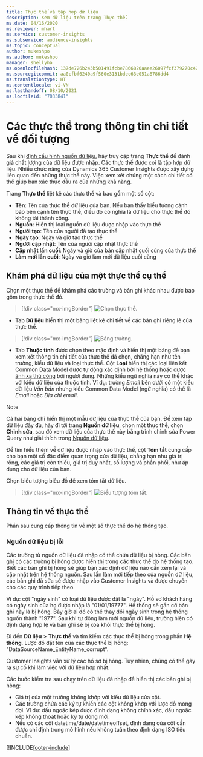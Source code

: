```yaml
---
title: Thực thể và tập hợp dữ liệu
description: Xem dữ liệu trên trang Thực thể.
ms.date: 04/16/2020
ms.reviewer: mhart
ms.service: customer-insights
ms.subservice: audience-insights
ms.topic: conceptual
author: mukeshpo
ms.author: mukeshpo
manager: shellyha
ms.openlocfilehash: 137de726b243b501491fcbe7866820aaee26097fcf379270c423c277374ae9a4
ms.sourcegitcommit: aa0cfbf6240a9f560e3131bdec63e051a8786dd4
ms.translationtype: HT
ms.contentlocale: vi-VN
ms.lasthandoff: 08/10/2021
ms.locfileid: "7033841"
---
```

# <a name="entities-in-audience-insights"></a>Các thực thể trong thông tin chi tiết về đối tượng

Sau khi [định cấu hình nguồn dữ liệu](data-sources.md), hãy truy cập trang **Thực thể** để đánh giá chất lượng của dữ liệu được nhập. Các thực thể được coi là tập hợp dữ liệu. Nhiều chức năng của Dynamics 365 Customer Insights được xây dựng liên quan đến những thực thể này. Việc xem xét chúng một cách chi tiết có thể giúp bạn xác thực đầu ra của những khả năng.

Trang **Thực thể** liệt kê các thực thể và bao gồm một số cột:

- **Tên**: Tên của thực thể dữ liệu của bạn. Nếu bạn thấy biểu tượng cảnh báo bên cạnh tên thực thể, điều đó có nghĩa là dữ liệu cho thực thể đó không tải thành công.
- **Nguồn**: Hiển thị loại nguồn dữ liệu được nhập vào thực thể
- **Người tạo**: Tên của người đã tạo thực thể
- **Ngày tạo**: Ngày và giờ tạo thực thể
- **Người cập nhật**: Tên của người cập nhật thực thể
- **Cập nhật lần cuối**: Ngày và giờ của bản cập nhật cuối cùng của thực thể
- **Làm mới lần cuối**: Ngày và giờ làm mới dữ liệu cuối cùng

## <a name="explore-a-specific-entitys-data"></a>Khám phá dữ liệu của một thực thể cụ thể

Chọn một thực thể để khám phá các trường và bản ghi khác nhau được bao gồm trong thực thể đó.

> [!div class="mx-imgBorder"]
> ![Chọn thực thể.](media/data-manager-entities-data.png "Chọn thực thể")

- Tab **Dữ liệu** hiển thị một bảng liệt kê chi tiết về các bản ghi riêng lẻ của thực thể.

> [!div class="mx-imgBorder"]
> ![Bảng trường.](media/data-manager-entities-fields.PNG "Bảng trường")

- Tab **Thuộc tính** được chọn theo mặc định và hiển thị một bảng để bạn xem xét thông tin chi tiết của thực thể đã chọn, chẳng hạn như tên trường, kiểu dữ liệu và loại thực thể. Cột **Loại** hiển thị các loại liên kết Common Data Model được tự động xác định bởi hệ thống hoặc [được ánh xạ thủ công](map-entities.md) bởi người dùng. Những kiểu ngữ nghĩa này có thể khác với kiểu dữ liệu của thuộc tính. Ví dụ: trường *Email* bên dưới có một kiểu dữ liệu *Văn bản* nhưng kiểu Common Data Model (ngữ nghĩa) có thể là *Email* hoặc *Địa chỉ email*.

> [!NOTE]
> Cả hai bảng chỉ hiển thị một mẫu dữ liệu của thực thể của bạn. Để xem tập dữ liệu đầy đủ, hãy đi tới trang **Nguồn dữ liệu**, chọn một thực thể, chọn **Chỉnh sửa**, sau đó xem dữ liệu của thực thể này bằng trình chỉnh sửa Power Query như giải thích trong [Nguồn dữ liệu](data-sources.md).

Để tìm hiểu thêm về dữ liệu được nhập vào thực thể, cột **Tóm tắt** cung cấp cho bạn một số đặc điểm quan trọng của dữ liệu, chẳng hạn như giá trị rỗng, các giá trị còn thiếu, giá trị duy nhất, số lượng và phân phối, như áp dụng cho dữ liệu của bạn.

Chọn biểu tượng biểu đồ để xem tóm tắt dữ liệu.

> [!div class="mx-imgBorder"]
> ![Biểu tượng tóm tắt.](media/data-manager-entities-summary.png "Bảng tóm tắt dữ liệu")

## <a name="entity-specific-information"></a>Thông tin về thực thể

Phần sau cung cấp thông tin về một số thực thể do hệ thống tạo.

### <a name="corrupted-data-sources"></a>Nguồn dữ liệu bị lỗi

Các trường từ nguồn dữ liệu đã nhập có thể chứa dữ liệu bị hỏng. Các bản ghi có các trường bị hỏng được hiển thị trong các thực thể do hệ thống tạo. Biết các bản ghi bị hỏng sẽ giúp bạn xác định dữ liệu nào cần xem lại và cập nhật trên hệ thống nguồn. Sau lần làm mới tiếp theo của nguồn dữ liệu, các bản ghi đã sửa sẽ được nhập vào Customer Insights và được chuyển cho các quy trình tiếp theo. 

Ví dụ: cột "ngày sinh" có loại dữ liệu được đặt là "ngày". Hồ sơ khách hàng có ngày sinh của họ được nhập là "01/01/19777". Hệ thống sẽ gắn cờ bản ghi này là bị hỏng. Bây giờ ai đó có thể thay đổi ngày sinh trong hệ thống nguồn thành "1977". Sau khi tự động làm mới nguồn dữ liệu, trường hiện có định dạng hợp lệ và bản ghi sẽ bị xóa khỏi thực thể bị hỏng. 

Đi đến **Dữ liệu** > **Thực thể** và tìm kiếm các thực thể bị hỏng trong phần **Hệ thống**. Lược đồ đặt tên của các thực thể bị hỏng: "DataSourceName_EntityName_corrupt".

Customer Insights vẫn xử lý các hồ sơ bị hỏng. Tuy nhiên, chúng có thể gây ra sự cố khi làm việc với dữ liệu hợp nhất.

Các bước kiểm tra sau chạy trên dữ liệu đã nhập để hiển thị các bản ghi bị hỏng: 

- Giá trị của một trường không khớp với kiểu dữ liệu của cột.
- Các trường chứa các ký tự khiến các cột không khớp với lược đồ mong đợi. Ví dụ: dấu ngoặc kép được định dạng không chính xác, dấu ngoặc kép không thoát hoặc ký tự dòng mới.
- Nếu có các cột datetime/date/datetimeoffset, định dạng của cột cần được chỉ định trong mô hình nếu không tuân theo định dạng ISO tiêu chuẩn.



[!INCLUDE[footer-include](../includes/footer-banner.md)]
